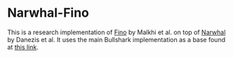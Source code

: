 # Narwhal-Fino

This is a research implementation of [Fino](https://arxiv.org/abs/2208.00940) by Malkhi et al. on top of [Narwhal](https://arxiv.org/abs/2105.11827) by Danezis et al. It uses the main Bullshark implementation as a base found at [this link](https://github.com/facebookresearch/narwhal/tree/bullshark).